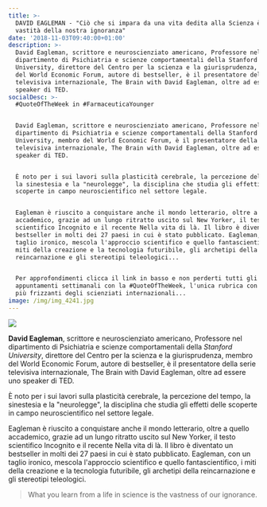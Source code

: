 ```yaml
---
title: >-
  DAVID EAGLEMAN - "Ciò che si impara da una vita dedita alla Scienza è la
  vastità della nostra ignoranza"
date: '2018-11-03T09:40:00+01:00'
description: >-
  David Eagleman, scrittore e neuroscienziato americano, Professore nel
  dipartimento di Psichiatria e scienze comportamentali della Stanford
  University, direttore del Centro per la scienza e la giurisprudenza, membro
  del World Economic Forum, autore di bestseller, è il presentatore della serie
  televisiva internazionale, The Brain with David Eagleman, oltre ad essere uno
  speaker di TED.
socialDesc: >-
  #QuoteOfTheWeek in #FarmaceuticaYounger


  David Eagleman, scrittore e neuroscienziato americano, Professore nel
  dipartimento di Psichiatria e scienze comportamentali della Stanford
  University, membro del World Economic Forum, è il presentatore della serie
  televisiva internazionale, The Brain with David Eagleman, oltre ad essere uno
  speaker di TED.


  È noto per i sui lavori sulla plasticità cerebrale, la percezione del tempo,
  la sinestesia e la "neurolegge", la disciplina che studia gli effetti delle
  scoperte in campo neuroscientifico nel settore legale.


  Eagleman è riuscito a conquistare anche il mondo letterario, oltre a quello
  accademico, grazie ad un lungo ritratto uscito sul New Yorker, il testo
  scientifico Incognito e il recente Nella vita di là. Il libro è diventato un
  bestseller in molti dei 27 paesi in cui è stato pubblicato. Eagleman, con un
  taglio ironico, mescola l'approccio scientifico e quello fantascientifico, i
  miti della creazione e la tecnologia futuribile, gli archetipi della
  reincarnazione e gli stereotipi teleologici...


  Per approfondimenti clicca il link in basso e non perderti tutti gli
  appuntamenti settimanali con la #QuoteOfTheWeek, l'unica rubrica con le #Quote
  più frizzanti degli scienziati internazionali...
image: /img/img_4241.jpg
---
```

![](/img/img_4241.jpg)

**David Eagleman**, scrittore e neuroscienziato americano, Professore nel dipartimento di Psichiatria e scienze comportamentali della _Stanford University_, direttore del Centro per la scienza e la giurisprudenza, membro del World Economic Forum, autore di bestseller, è il presentatore della serie televisiva internazionale, The Brain with David Eagleman, oltre ad essere uno speaker di TED.

 È noto per i sui lavori sulla plasticità cerebrale, la percezione del tempo, la sinestesia e la "neurolegge", la disciplina che studia gli effetti delle scoperte in campo neuroscientifico nel settore legale.

 Eagleman è riuscito a conquistare anche il mondo letterario, oltre a quello accademico, grazie ad un lungo ritratto uscito sul New Yorker, il testo scientifico Incognito e il recente Nella vita di là. Il libro è diventato un bestseller in molti dei 27 paesi in cui è stato pubblicato. Eagleman, con un taglio ironico, mescola l'approccio scientifico e quello fantascientifico, i miti della creazione e la tecnologia futuribile, gli archetipi della reincarnazione e gli stereotipi teleologici.

> What you learn from a life in science is the vastness of our ignorance.
